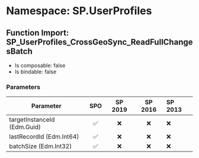 # Namespace: SP.UserProfiles

## Function Import: SP_UserProfiles_CrossGeoSync_ReadFullChangesBatch

- Is composable: false
- Is bindable: false

### Parameters

Parameter | SPO | SP 2019 | SP 2016 | SP 2013
----------|:---:|:-------:|:-------:|:-------
targetInstanceId (Edm.Guid) | ✅ | ❌ | ❌ | ❌
lastRecordId (Edm.Int64) | ✅ | ❌ | ❌ | ❌
batchSize (Edm.Int32) | ✅ | ❌ | ❌ | ❌
